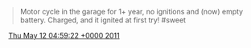 > Motor cycle in the garage for 1\+ year, no ignitions and \(now\) empty battery\. Charged, and it ignited at first try\! \#sweet

<img src="../../media/tweet.ico" width="12" /> [Thu May 12 04:59:22 +0000 2011](https://twitter.com/DromerDenker/status/68540750232698880)